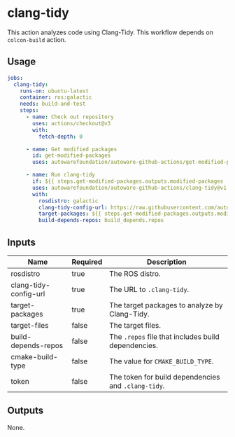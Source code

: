 # clang-tidy

This action analyzes code using Clang-Tidy.
This workflow depends on `colcon-build` action.

## Usage

```yaml
jobs:
  clang-tidy:
    runs-on: ubuntu-latest
    container: ros:galactic
    needs: build-and-test
    steps:
      - name: Check out repository
        uses: actions/checkout@v3
        with:
          fetch-depth: 0

      - name: Get modified packages
        id: get-modified-packages
        uses: autowarefoundation/autoware-github-actions/get-modified-packages@v1

      - name: Run clang-tidy
        if: ${{ steps.get-modified-packages.outputs.modified-packages != '' }}
        uses: autowarefoundation/autoware-github-actions/clang-tidy@v1
        with:
          rosdistro: galactic
          clang-tidy-config-url: https://raw.githubusercontent.com/autowarefoundation/autoware/main/.clang-tidy
          target-packages: ${{ steps.get-modified-packages.outputs.modified-packages }}
          build-depends-repos: build_depends.repos
```

## Inputs

| Name                  | Required | Description                                         |
| --------------------- | -------- | --------------------------------------------------- |
| rosdistro             | true     | The ROS distro.                                     |
| clang-tidy-config-url | true     | The URL to `.clang-tidy`.                           |
| target-packages       | true     | The target packages to analyze by Clang-Tidy.       |
| target-files          | false    | The target files.                                   |
| build-depends-repos   | false    | The `.repos` file that includes build dependencies. |
| cmake-build-type      | false    | The value for `CMAKE_BUILD_TYPE`.                   |
| token                 | false    | The token for build dependencies and `.clang-tidy`. |

## Outputs

None.
